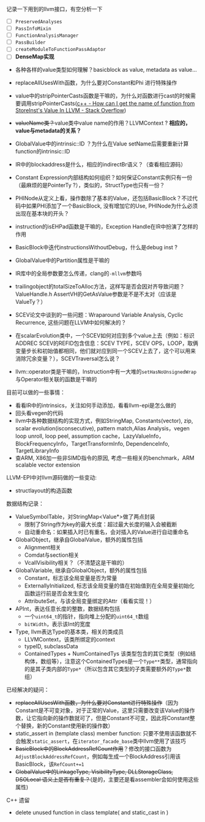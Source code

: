 记录一下用到的llvm接口，有空分析一下

- [ ] `PreservedAnalyses`
- [ ] `PassInfoMixin`
- [ ] `FunctionAnalysisManager`
- [ ] `PassBuilder`
- [ ] `createModuleToFunctionPassAdaptor`
- [ ] **DenseMap实现**

* 各种各样的value类型如何理解？basicblock as value, metadata as value...

* replaceAllUsesWith函数，为什么要对Constant和Phi 进行特殊操作
* value中的stripPointerCasts函数是干嘛的，为什么对函数进行cast的时候需要调用stripPointerCasts([c++ - How can I get the name of function from StoreInst's Value In LLVM - Stack Overflow](https://stackoverflow.com/questions/28706263/how-can-i-get-the-name-of-function-from-storeinsts-value-in-llvm))

* ~~valueName类？~~value类中value name的作用？LLVMContext ?  **相应的，value与metadata的关系？**

* GlobalValue中的intrinsic::ID ？为什么在Value setName后需要重新计算function的intrinsic::ID

* IR中的blockaddress是什么，相应的indirectBr语义？（查看相应源码）
* Constant Expression内部结构如何组织？如何保证Constant实例只有一份（最麻烦的是PointerTy ?），类似的，StructType也只有一份？
* PHINode从定义上看，操作数除了基本的Value，还包括BasicBlock？不过代码中如果PHI添加了一个BasicBlock, 没有增加它的Use, PHINode为什么必须出现在基本块的开头？
* instruction的isEHPad函数是干嘛的，Exception Handle在IR中扮演了怎样的作用

* BasicBlock中迭代instructionsWithoutDebug，什么是debug inst ?
* GlobalValue中的Partition属性是干嘛的
* IR库中的全局参数要怎么传递，clang的`-mllvm`参数吗
* trailingobject的totalSizeToAlloc方法，这样写是否会因对齐导致问题？ValueHandle.h AssertVH的GetAsValue参数是不是不太对（应该是ValueTy？）
* SCEV论文中谈到的一些问题：Wraparound Variable Analysis, Cyclic Recurrence, 这些问题在LLVM中如何解决的？
* 在scalarEvolution类中，一个SCEV如何对应到多个value上去（例如：标识ADDREC SCEV的REFID包含信息：SCEV TYPE，SCEV OPS，LOOP，取俩变量步长和初始值都相同，他们就对应到同一个SCEV上去了，这个可以用来消除冗余变量？），SCEVTraversal怎么说？



* llvm::operator类是干嘛的，Instruction中有一大堆的`setHasNoUnsignedWrap`与Operator相关联的函数是干嘛的

目前可以做的一些事情：

* 看看IR中的intrinsics，关注如何手动添加，看看llvm-epi是怎么做的
* 回头看vegen的代码
* llvm中各种数据结构的实现方式，例如StringMap, Constants(vector), zip, scalar evolution(isconsecutive), pattern match,Alias Analysis，vegen loop unroll, loop peel, assumption cache，LazyValueInfo，BlockFrequencyInfo，TargetTransformInfo, DependenceInfo, TargetLibraryInfo
* 查ARM, X86加一些非SIMD指令的原因, 考虑一些相关的benchmark，ARM scalable vector extension



LLVM-EPI中对llvm源码做的一些变动:

* structlayout的构造函数

数据结构记录：

* ValueSymbolTable，对StringMap<Value*>做了两点封装
  * 限制了String作为key的最大长度：超过最大长度的输入会被截断
  * 自动重命名：如果插入时已有重名，会对插入的Value进行自动重命名
* GlobalObject，继承自GlobalValue，额外的属性包括
  * Alignment相关
  * Comdat与section相关
  * VcallVisibility相关？（不清楚这是干嘛的）
* GlobalVariable, 继承自GlobalObject，额外的属性包括
  * Constant，标志该全局变量是否为常量
  * ExternallyInitialized, 标志该全局变量的值在初始值到在全局变量初始化函数运行前是否会发生变化
  * AttributeSet，与该全局变量绑定的Attr（看看实现！）
* APInt，表达任意长度的整数，数据结构包括
  * 一个`uint64_t`的指针，指向堆上分配的`uint64_t`数组
  * `bitWidth`，表示该Int的宽度
* Type, llvm表达Type的基本类，相关的类成员
  * LLVMContext，该类所绑定的context
  * typeID, subclassData
  * ContainedTypes + NumContainedTys 该类型包含的其它类型（例如结构体，数组等），注意这个ContainedTypes是一个`Type**`类型，通常指向的是其子类内部的`Type*`（所以包含其它类型的子类需要额外的`Type*`数组）





已经解决的疑问：

* ~~replaceAllUsesWith函数，为什么要对Constant进行特殊操作~~（因为Constant是不可变对象，对于正常的Value，这里只需要改变该Value的操作数，让它指向新的操作数就可了，但是Constant不可变，因此将Constant整个替换，新的Constant使用新的操作数）
* static_assert in (template class) member function: 只要不使用该函数就不会触发`static_assert`，在`iterator_facade_base`类中llvm使用了该技巧
* ~~BasicBlock中的BlockAddressRefCount作用~~？修改的接口函数为`AdjustBlockAddressRefCount`，例如每生成一个BlockAddress引用该BasicBlock，该`RefCount+=1`
* ~~GlobalValue中的LinkageType, VisibilityType, DLLStorageClass, DSOLocal 语义上是否有重复？~~(是的，主要还是看assembler会如何使用这些属性)



C++ 遗留

* delete unused function in class template( and static_cast in )


